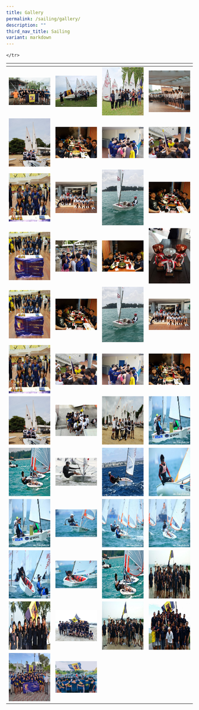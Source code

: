 ```yaml
---
title: Gallery
permalink: /sailing/gallery/
description: ""
third_nav_title: Sailing
variant: markdown
---
```

<table>
<thead>
  <tr>
    <th style="width:200px"></th>
    <th style="width:200px"></th>
    <th style="width:200px"></th>
		<th style="width:200px"></th>
  </tr>
</thead>
<tbody>
  <tr>
    <td style="text-align:center"><a href="/images/sailing%201.jpeg"> <img src="/images/sailing%201.jpeg" style="width:200px"></a></td>
    <td style="text-align:center"><a href="/images/sailing%202.jpeg"> <img src="/images/sailing%202.jpeg" style="width:200px"></a></td>
    <td style="text-align:center"><a href="/images/sailing%203.jpeg"> <img src="/images/sailing%203.jpeg" style="width:200px; height: 130px"></a></td>
    <td style="text-align:center"><a href="/images/sailing%204.jpeg"> <img src="/images/sailing%204.jpeg" style="width:200px"></a></td>
  </tr>
   <tr>
    <td style="text-align:center"><a href="/images/sailing%205.jpeg"> <img src="/images/sailing%205.jpeg" style="width:200px; height: 130px"></a></td>
    <td style="text-align:center"><a href="/images/sailing%206.jpeg"> <img src="/images/sailing%206.jpeg" style="width:200px"></a></td>
    <td style="text-align:center"><a href="/images/sailing%207.jpeg"> <img src="/images/sailing%207.jpeg" style="width:200px"></a></td>
    <td style="text-align:center"><a href="/images/sailing%208.jpeg"> <img src="/images/sailing%208.jpeg" style="width:200px"></a></td>
  </tr>
	<tr>
    <td style="text-align:center"><a href="/images/sailing%209.jpeg"> <img src="/images/sailing%209.jpeg" style="width:200px; height: 130px"></a></td>
    <td style="text-align:center"><a href="/images/sailing%2010.jpeg"> <img src="/images/sailing%2010.jpeg" style="width:200px"></a></td>
		<td style="text-align:center"><a href="/images/sailing%2011.jpeg"> <img src="/images/sailing%2011.jpeg" style="width:200px"></a></td>
		<td style="text-align:center"><a href="/images/sailing%2012.jpeg"> <img src="/images/sailing%2012.jpeg" style="width:200px"></a></td>
	</tr>
	<tr>
    <td style="text-align:center"><a href="/images/sailing%2013.jpeg"> <img src="/images/sailing%2013.jpeg" style="width:200px; height: 130px"></a></td>
    <td style="text-align:center"><a href="/images/sailing%2014.jpeg"> <img src="/images/sailing%2014.jpeg" style="width:200px"></a></td>
		<td style="text-align:center"><a href="/images/sailing%2015.jpeg"> <img src="/images/sailing%2015.jpeg" style="width:200px"></a></td>
		<td style="text-align:center"><a href="/images/sailing%2016.jpeg"> <img src="/images/sailing%2016.jpeg" style="width:200px"></a></td>
	</tr>
	<tr>
    <td style="text-align:center"><a href="/images/sailing%2017.jpeg"> <img src="/images/sailing%2017.jpeg" style="width:200px; height: 130px"></a></td>
    <td style="text-align:center"><a href="/images/sailing%2018.jpeg"> <img src="/images/sailing%2018.jpeg" style="width:200px"></a></td>
		<td style="text-align:center"><a href="/images/sailing%2019.jpeg"> <img src="/images/sailing%2019.jpeg" style="width:200px"></a></td>
		<td style="text-align:center"><a href="/images/sailing%2020.jpeg"> <img src="/images/sailing%2020.jpeg" style="width:200px"></a></td>
	</tr>
	<tr>
    <td style="text-align:center"><a href="/images/sailing%2021.jpeg"> <img src="/images/sailing%2021.jpeg" style="width:200px; height: 130px"></a></td>
    <td style="text-align:center"><a href="/images/sailing%2022.jpeg"> <img src="/images/sailing%2022.jpeg" style="width:200px"></a></td>
		<td style="text-align:center"><a href="/images/sailing%2023.jpeg"> <img src="/images/sailing%2023.jpeg" style="width:200px"></a></td>
		<td style="text-align:center"><a href="/images/sailing%2024.jpeg"> <img src="/images/sailing%2024.jpeg" style="width:200px"></a></td>
	</tr>
	<tr>
    <td style="text-align:center"><a href="/images/sailing%2025.jpeg"> <img src="/images/sailing%2025.jpeg" style="width:200px; height: 130px"></a></td>
    <td style="text-align:center"><a href="/images/sailing%2026.jpeg"> <img src="/images/sailing%2026.jpeg" style="width:200px"></a></td>
		<td style="text-align:center"><a href="/images/sailing%2027.jpeg"> <img src="/images/sailing%2027.jpeg" style="width:200px; height: 130px"></a></td>
		<td style="text-align:center"><a href="/images/sailing%2028.jpeg"> <img src="/images/sailing%2028.jpeg" style="width:200px; height: 130px"></a></td>
	</tr>
	<tr>
    <td style="text-align:center"><a href="/images/sailing%2029.jpeg"> <img src="/images/sailing%2029.jpeg" style="width:200px; height: 130px"></a></td>
    <td style="text-align:center"><a href="/images/sailing%2030.jpeg"> <img src="/images/sailing%2030.jpeg" style="width:200px"></a></td>
		<td style="text-align:center"><a href="/images/sailing%2031.jpeg"> <img src="/images/sailing%2031.jpeg" style="width:200px; height: 130px"></a></td>
		<td style="text-align:center"><a href="/images/sailing%2032.jpeg"> <img src="/images/sailing%2032.jpeg" style="width:200px; height: 130px"></a></td>
	</tr>
	<tr>
    <td style="text-align:center"><a href="/images/sailing%2033.jpeg"> <img src="/images/sailing%2033.jpeg" style="width:200px; height: 130px"></a></td>
    <td style="text-align:center"><a href="/images/sailing%2034.jpeg"> <img src="/images/sailing%2034.jpeg" style="width:200px"></a></td>
		<td style="text-align:center"><a href="/images/sailing%2035.jpeg"> <img src="/images/sailing%2035.jpeg" style="width:200px; height: 130px"></a></td>
		<td style="text-align:center"><a href="/images/sailing%2036.jpeg"> <img src="/images/sailing%2036.jpeg" style="width:200px; height: 130px"></a></td>
	</tr>
	<tr>
    <td style="text-align:center"><a href="/images/sailing%2037.jpeg"> <img src="/images/sailing%2037.jpeg" style="width:200px; height: 130px"></a></td>
    <td style="text-align:center"><a href="/images/sailing%2038.jpeg"> <img src="/images/sailing%2038.jpeg" style="width:200px"></a></td>
		<td style="text-align:center"><a href="/images/sailing%2039.jpeg"> <img src="/images/sailing%2039.jpeg" style="width:200px; height: 130px"></a></td>
		<td style="text-align:center"><a href="/images/sailing%2040.jpeg"> <img src="/images/sailing%2040.jpeg" style="width:200px; height: 130px"></a></td>
	</tr>
	<tr>
    <td style="text-align:center"><a href="/images/sailing%2041.jpeg"> <img src="/images/sailing%2041.jpeg" style="width:200px; height: 130px"></a></td>
    <td style="text-align:center"><a href="/images/sailing%2042.jpeg"> <img src="/images/sailing%2042.jpeg" style="width:200px"></a></td>
		<td style="text-align:center"><a href="/images/sailing%2043.jpeg"> <img src="/images/sailing%2043.jpeg" style="width:200px; height: 130px"></a></td>
		<td style="text-align:center"><a href="/images/sailing%2044.jpeg"> <img src="/images/sailing%2044.jpeg" style="width:200px; height: 130px"></a></td>
	</tr>
		<tr>
    <td style="text-align:center"><a href="/images/Image__3_.jpg"> <img src="/images/Image__3_.jpg" style="width:200px; height: 130px"></a></td>
    <td style="text-align:center"><a href="/images/Picture1555.jpg"> <img src="/images/Picture1555.jpg" style="width:200px"></a></td>
		
	</tr>
</tbody>
</table>

